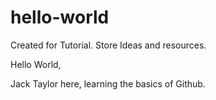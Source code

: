 # hello-world
Created for Tutorial. Store Ideas and resources.

Hello World,

Jack Taylor here, learning the basics of Github.
